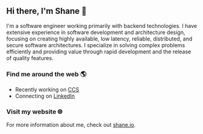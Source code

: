 ## Hi there, I'm Shane 👋

I'm a software engineer working primarily with backend technologies. I have extensive experience in software development and architecture design, focusing on creating highly available, low latency, reliable, distributed, and secure software architectures. I specialize in solving complex problems efficiently and providing value through rapid development and the release of quality features.

### Find me around the web 🌎

- Recently working on [CCS](https://ccs.spdb.com)
- Connecting on [LinkedIn](https://www.linkedin.com/in/%E7%88%BD-%E6%A2%81-38064b147/)


### Visit my website 🌐

For more information about me, check out [shane.io](https://shane-1.github.io).
